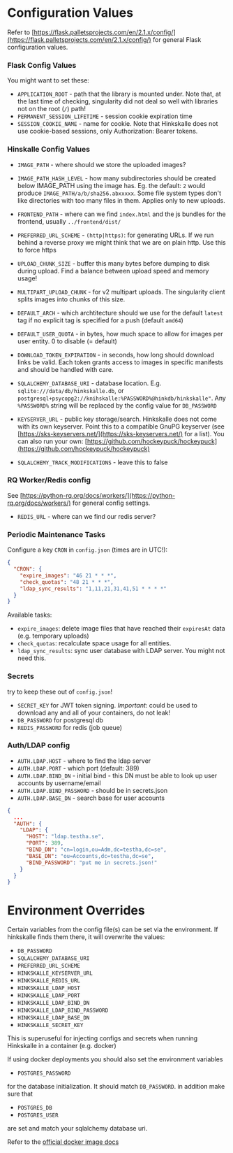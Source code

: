 # Configuration Values

Refer to
[https://flask.palletsprojects.com/en/2.1.x/config/](https://flask.palletsprojects.com/en/2.1.x/config/)
for general Flask configuration values.

### Flask Config Values

You might want to set these:

- `APPLICATION_ROOT` - path that the library is mounted under. Note that, at the last time of checking, singularity did not deal so well with libraries not on the root (`/`) path!
- `PERMANENT_SESSION_LIFETIME` - session cookie expiration time
- `SESSION_COOKIE_NAME` - name for cookie. Note that Hinkskalle does not use cookie-based sessions, only Authorization: Bearer tokens.

### Hinskalle Config Values

- `IMAGE_PATH` - where should we store the uploaded images?
- `IMAGE_PATH_HASH_LEVEL` - how many subdirectories should be created below IMAGE_PATH using the image has. Eg. the default: `2` would produce `IMAGE_PATH/a/b/sha256.abxxxxx`. Some file system types don't like directories with too many files in them. Applies only to new uploads.
- `FRONTEND_PATH` - where can we find `index.html` and the js bundles for the frontend, usually `../frontend/dist/`
- `PREFERRED_URL_SCHEME` - `(http|https)`: for generating URLs. If we run behind a reverse proxy we might think that we are on plain http. Use this to force https
- `UPLOAD_CHUNK_SIZE` - buffer this many bytes before dumping to disk during upload. Find a balance between upload speed and memory usage!
- `MULTIPART_UPLOAD_CHUNK` - for v2 multipart uploads. The singularity client splits images into chunks of this size.
- `DEFAULT_ARCH` - which archtitecture should we use for the default `latest` tag if no explicit tag is specified for a push (default `amd64`)
- `DEFAULT_USER_QUOTA` - in bytes, how much space to allow for images per user entity. 0 to disable (= default)
- `DOWNLOAD_TOKEN_EXPIRATION` - in seconds, how long should download links be valid. Each token grants access to images in specific manifests and should be handled with care.

- `SQLALCHEMY_DATABASE_URI` - database location. E.g. `sqlite:///data/db/hinkskalle.db`, or `postgresql+psycopg2://knihskalle:%PASSWORD%@hinkdb/hinkskalle"`. Any `%PASSWORD%` string will be replaced by the config value for `DB_PASSWORD`
- `KEYSERVER_URL` - public key storage/search. Hinkskalle does not come with its own keyserver. Point this to a compatible GnuPG keyserver (see [https://sks-keyservers.net/](https://sks-keyservers.net/) for a list). You can also run your own: [https://github.com/hockeypuck/hockeypuck](https://github.com/hockeypuck/hockeypuck)

- `SQLALCHEMY_TRACK_MODIFICATIONS` - leave this to false

### RQ Worker/Redis config

See [https://python-rq.org/docs/workers/](https://python-rq.org/docs/workers/) for general config settings.

- `REDIS_URL` - where can we find our redis server?

### Periodic Maintenance Tasks

Configure a key `CRON` in `config.json` (times are in UTC!):

```json
{
  "CRON": {
    "expire_images": "46 21 * * *",
    "check_quotas": "48 21 * * *",
    "ldap_sync_results": "1,11,21,31,41,51 * * * *"
  }
}
```

Available tasks:

- `expire_images`: delete image files that have reached their `expiresAt` data (e.g. temporary uploads)
- `check_quotas`: recalculate space usage for all entities.
- `ldap_sync_results`: sync user database with LDAP server. You might not need this.

### Secrets

try to keep these out of `config.json`!

- `SECRET_KEY` for JWT token signing. *Important*: could be used to download any and all of your containers, do not leak!
- `DB_PASSWORD`  for postgresql db
- `REDIS_PASSWORD` for redis (job queue)

### Auth/LDAP config

- `AUTH.LDAP.HOST` - where to find the ldap server
- `AUTH.LDAP.PORT` - which port (default: 389)
- `AUTH.LDAP.BIND_DN` - initial bind - this DN must be able to look up user accounts by username/email
- `AUTH.LDAP.BIND_PASSWORD` - should be in secrets.json
- `AUTH.LDAP.BASE_DN` - search base for user accounts

```json
{
  ...
  "AUTH": {
    "LDAP": {
      "HOST": "ldap.testha.se",
      "PORT": 389,
      "BIND_DN": "cn=login,ou=Adm,dc=testha,dc=se",
      "BASE_DN": "ou=Accounts,dc=testha,dc=se",
      "BIND_PASSWORD": "put me in secrets.json!"
    }
  }
}
```

# Environment Overrides

Certain variables from the config file(s) can be set via the environment. If
hinkskalle finds them there, it will overwrite the values:

- `DB_PASSWORD`
- `SQLALCHEMY_DATABASE_URI`
- `PREFERRED_URL_SCHEME`
- `HINKSKALLE_KEYSERVER_URL`
- `HINKSKALLE_REDIS_URL`
- `HINKSKALLE_LDAP_HOST`
- `HINKSKALLE_LDAP_PORT`
- `HINKSKALLE_LDAP_BIND_DN`
- `HINKSKALLE_LDAP_BIND_PASSWORD`
- `HINKSKALLE_LDAP_BASE_DN`
- `HINKSKALLE_SECRET_KEY`

This is superuseful for injecting configs and secrets when running Hinkskalle
in a container (e.g. docker)

If using docker deployments you should also set the environment variables

- `POSTGRES_PASSWORD`

for the database initialization. It should match `DB_PASSWORD`. in addition make sure that

- `POSTGRES_DB`
- `POSTGRES_USER`

are set and match your sqlalchemy database uri.

Refer to the [official docker image docs](https://hub.docker.com/_/postgres)